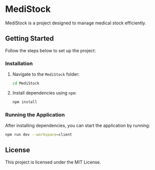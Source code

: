 # MediStock

MediStock is a project designed to manage medical stock efficiently.

## Getting Started

Follow the steps below to set up the project:

### Installation

1. Navigate to the `MediStock` folder:
    ```bash
    cd MediStock
    ```

2. Install dependencies using `npm`:
    ```bash
    npm install
    ```

### Running the Application

After installing dependencies, you can start the application by running:
```bash
npm run dev --workspace=client
```

## License

This project is licensed under the MIT License.
